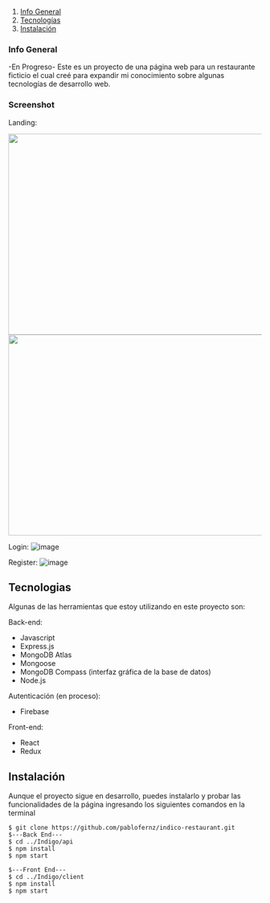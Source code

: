 1. [Info General](#Info-General)
2. [Tecnologías](#tecnologias)
3. [Instalación](#Instalación)
   
### Info General
-En Progreso-
Este es un proyecto de una página web para un restaurante ficticio el cual creé para expandir mi conocimiento sobre algunas tecnologías de desarrollo web.

### Screenshot
Landing:
<p align= "center">
<img src="https://github.com/pablofernz/indico-restaurant/assets/122618014/7277e3ab-10aa-4fc8-8c0b-067897566b52" width="800" height="400" />

<img src="https://github.com/pablofernz/indico-restaurant/assets/122618014/b44a74cc-4330-46ec-bfc2-f5ebd7f9b8a6" width="800" height="400" />

Login:
![image](https://github.com/pablofernz/indico-restaurant/assets/122618014/886c8493-0a8a-428d-91a3-58862dc2394f)

Register:
![image](https://github.com/pablofernz/indico-restaurant/assets/122618014/62b2320f-559b-46e1-b533-421924eb6d13)

## Tecnologias
Algunas de las herramientas que estoy utilizando en este proyecto son:

Back-end:
* Javascript
* Express.js
* MongoDB Atlas
* Mongoose
* MongoDB Compass (interfaz gráfica de la base de datos)
* Node.js

Autenticación (en proceso):
* Firebase

Front-end:
* React
* Redux
  
## Instalación
Aunque el proyecto sigue en desarrollo, puedes instalarlo y probar las funcionalidades de la página ingresando los siguientes comandos en la terminal
```
$ git clone https://github.com/pablofernz/indico-restaurant.git
$---Back End---
$ cd ../Indigo/api
$ npm install
$ npm start

$---Front End---
$ cd ../Indigo/client
$ npm install
$ npm start
```
